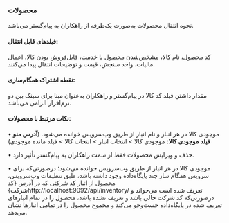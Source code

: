 ### محصولات

نحوه انتقال محصولات به‌صورت یک‌طرفه از راهکاران به پیام‌گستر می‌باشد.

#### فیلدهای قابل انتقال:

کد محصول، نام کالا، مشخص‌شدن محصول یا خدمت، قابل‌فروش بودن کالا، اعمال مالیات، واحد سنجش، قیمت و توضیحات انتقال پیدا می‌کنند. 

#### نقطه اشتراک همگام‌سازی:

مقدار داشتن فیلد کد کالا در پیام‌گستر و راهکاران به‌عنوان مبنا برای سینک بین دو نرم‌افزار الزامی می‌باشد.

#### نکات مرتبط با محصولات:

•    موجودی کالا در هر انبار و نام انبار از طریق وب‌سرویس خوانده می‌شود. (**آدرس منو فیلد موجودی کالا:** موجودی کالا >  انتخاب انبار >  انتخاب کالا >  فیلد مانده موجودی) 

•    حذف و ویرایش محصولات فقط از سمت راهکاران به پیام‌گستر تأثیر دارد.

•    موجودی کالا در هر انبار از طریق وب‌سرویس خوانده می‌شود؛ درصورتی‌که برای سرویس همگام ساز چند پایگاه‌داده وجود داشته باشد، طبق تنظیمات وب‌سرویس، محصول از انبار کد شرکتی که در آدرس {کد شرکت}http://localhost:9092/api/inventory/  تعریف شده است می‌خواند و درصورتی‌که کد شرکت خالی باشد و تعریف نشده باشد، محصول را در تمام انبارهای تعریف شده در پایگاه‌داده جست‌وجو می‌کند و مجموع محصول را در تمامی انبارها نشان می‌دهد. 
